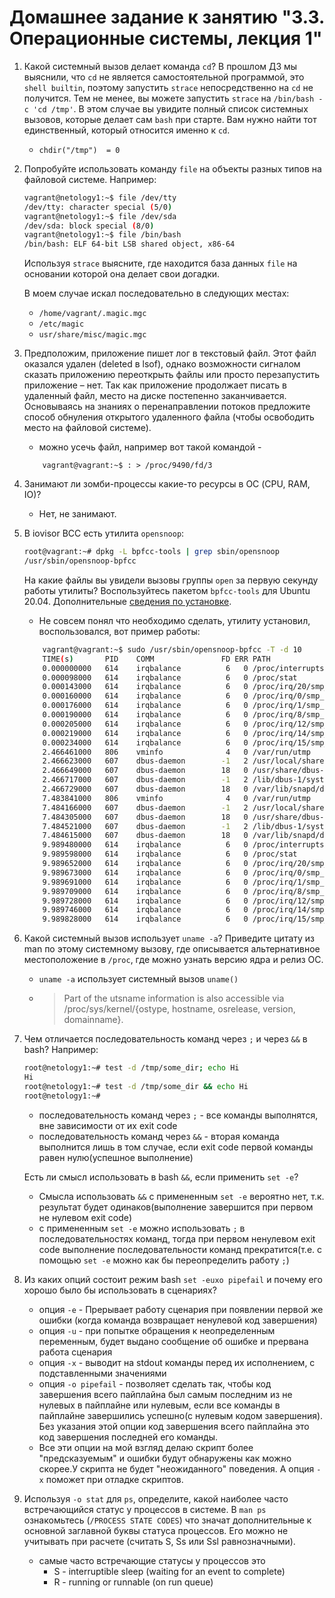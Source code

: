 # Домашнее задание к занятию "3.3. Операционные системы, лекция 1"

1. Какой системный вызов делает команда `cd`? В прошлом ДЗ мы выяснили, что `cd` не является самостоятельной  программой, это `shell builtin`, поэтому запустить `strace` непосредственно на `cd` не получится. Тем не менее, вы можете запустить `strace` на `/bin/bash -c 'cd /tmp'`. В этом случае вы увидите полный список системных вызовов, которые делает сам `bash` при старте. Вам нужно найти тот единственный, который относится именно к `cd`.
    * `chdir("/tmp")  = 0`
1. Попробуйте использовать команду `file` на объекты разных типов на файловой системе. Например:
    ```bash
    vagrant@netology1:~$ file /dev/tty
    /dev/tty: character special (5/0)
    vagrant@netology1:~$ file /dev/sda
    /dev/sda: block special (8/0)
    vagrant@netology1:~$ file /bin/bash
    /bin/bash: ELF 64-bit LSB shared object, x86-64
    ```
    Используя `strace` выясните, где находится база данных `file` на основании которой она делает свои догадки.

    В моем случае искал последовательно в следующих местах:
    * `/home/vagrant/.magic.mgc`
    * `/etc/magic`
    * `usr/share/misc/magic.mgc`
1. Предположим, приложение пишет лог в текстовый файл. Этот файл оказался удален (deleted в lsof), однако возможности сигналом сказать приложению переоткрыть файлы или просто перезапустить приложение – нет. Так как приложение продолжает писать в удаленный файл, место на диске постепенно заканчивается. Основываясь на знаниях о перенаправлении потоков предложите способ обнуления открытого удаленного файла (чтобы освободить место на файловой системе).
    * можно усечь файл, например вот такой командой - 
    ```
        vagrant@vagrant:~$ : > /proc/9490/fd/3
    ```
1. Занимают ли зомби-процессы какие-то ресурсы в ОС (CPU, RAM, IO)?
    * Нет, не занимают. 
1. В iovisor BCC есть утилита `opensnoop`:
    ```bash
    root@vagrant:~# dpkg -L bpfcc-tools | grep sbin/opensnoop
    /usr/sbin/opensnoop-bpfcc
    ```
    На какие файлы вы увидели вызовы группы `open` за первую секунду работы утилиты? Воспользуйтесь пакетом `bpfcc-tools` для Ubuntu 20.04. Дополнительные [сведения по установке](https://github.com/iovisor/bcc/blob/master/INSTALL.md).
    * Не совсем понял что необходимо сделать, утилиту установил, воспользовался, вот пример работы:
    ```bash
        vagrant@vagrant:~$ sudo /usr/sbin/opensnoop-bpfcc -T -d 10
        TIME(s)       PID    COMM               FD ERR PATH
        0.000000000   614    irqbalance          6   0 /proc/interrupts
        0.000098000   614    irqbalance          6   0 /proc/stat
        0.000143000   614    irqbalance          6   0 /proc/irq/20/smp_affinity
        0.000160000   614    irqbalance          6   0 /proc/irq/0/smp_affinity
        0.000176000   614    irqbalance          6   0 /proc/irq/1/smp_affinity
        0.000190000   614    irqbalance          6   0 /proc/irq/8/smp_affinity
        0.000205000   614    irqbalance          6   0 /proc/irq/12/smp_affinity
        0.000219000   614    irqbalance          6   0 /proc/irq/14/smp_affinity
        0.000234000   614    irqbalance          6   0 /proc/irq/15/smp_affinity
        2.466461000   806    vminfo              4   0 /var/run/utmp
        2.466623000   607    dbus-daemon        -1   2 /usr/local/share/dbus-1/system-services
        2.466649000   607    dbus-daemon        18   0 /usr/share/dbus-1/system-services
        2.466717000   607    dbus-daemon        -1   2 /lib/dbus-1/system-services
        2.466729000   607    dbus-daemon        18   0 /var/lib/snapd/dbus-1/system-services/
        7.483841000   806    vminfo              4   0 /var/run/utmp
        7.484166000   607    dbus-daemon        -1   2 /usr/local/share/dbus-1/system-services
        7.484305000   607    dbus-daemon        18   0 /usr/share/dbus-1/system-services
        7.484521000   607    dbus-daemon        -1   2 /lib/dbus-1/system-services
        7.484615000   607    dbus-daemon        18   0 /var/lib/snapd/dbus-1/system-services/
        9.989480000   614    irqbalance          6   0 /proc/interrupts
        9.989598000   614    irqbalance          6   0 /proc/stat
        9.989652000   614    irqbalance          6   0 /proc/irq/20/smp_affinity
        9.989673000   614    irqbalance          6   0 /proc/irq/0/smp_affinity
        9.989691000   614    irqbalance          6   0 /proc/irq/1/smp_affinity
        9.989709000   614    irqbalance          6   0 /proc/irq/8/smp_affinity
        9.989728000   614    irqbalance          6   0 /proc/irq/12/smp_affinity
        9.989746000   614    irqbalance          6   0 /proc/irq/14/smp_affinity
        9.989828000   614    irqbalance          6   0 /proc/irq/15/smp_affinity 
   ```
1. Какой системный вызов использует `uname -a`? Приведите цитату из man по этому системному вызову, где описывается альтернативное местоположение в `/proc`, где можно узнать версию ядра и релиз ОС.
    * `uname -a` использует системный вызов `uname()`
    * > Part of the utsname information is also accessible via /proc/sys/kernel/{ostype, hostname, osrelease, version, domainname}.
1. Чем отличается последовательность команд через `;` и через `&&` в bash? Например:
    ```bash
    root@netology1:~# test -d /tmp/some_dir; echo Hi
    Hi
    root@netology1:~# test -d /tmp/some_dir && echo Hi
    root@netology1:~#
    ```
   
    * последовательность команд через `;` - все команды выполнятся, вне зависимости от их exit code
    * последовательность команд через `&&` - вторая команда выполнится лишь в том случае, если exit code первой команды равен нулю(успешное выполнение)
    
    Есть ли смысл использовать в bash `&&`, если применить `set -e`?
    
    * Смысла использовать `&&` с примененным `set -e` вероятно нет, т.к. результат будет одинаков(выполнение завершится при первом не нулевом exit code)
    * c примененным `set -e` можно использовать `;` в последовательностях команд, тогда при первом ненулевом exit code выполнение последовательности команд прекратится(т.е. с помощью `set -e` можно как бы переопределить работу `;`)
    
1. Из каких опций состоит режим bash `set -euxo pipefail` и почему его хорошо было бы использовать в сценариях?
    * опция `-e` - Прерывает работу сценария при появлении первой же ошибки (когда команда возвращает ненулевой код завершения)
    * опция `-u` - при попытке обращения к неопределенным переменным, будет выдано сообщение об ошибке и прервана работа сценария
    * опция `-x` - выводит на stdout команды перед их исполнением, с подставленными значениями
    * опция `-o pipefail` - позволяет сделать так, чтобы код завершения всего пайплайна был самым последним из не нулевых в пайплайне или нулевым, если все команды в пайплайне завершились успешно(с нулевым кодом завершения). Без указания этой опции код завершения всего пайплайна это код завершения последней его команды.
    * Все эти опции на мой взгляд делаю скрипт более "предсказуемым" и ошибки будут обнаружены как можно скорее.У скрипта не будет "неожиданного" поведения. А опция `-x` поможет при отладке скриптов.
1. Используя `-o stat` для `ps`, определите, какой наиболее часто встречающийся статус у процессов в системе. В `man ps` ознакомьтесь (`/PROCESS STATE CODES`) что значат дополнительные к основной заглавной буквы статуса процессов. Его можно не учитывать при расчете (считать S, Ss или Ssl равнозначными).
    * самые часто встречающие статусы у процессов это
        * S  -  interruptible sleep (waiting for an event to complete)
        * R  -  running or runnable (on run queue)
        